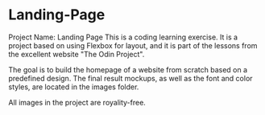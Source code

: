 # Landing-Page

Project Name: Landing Page
This is a coding learning exercise.
It is a project based on using Flexbox for layout, and it is part of the lessons from the excellent website "The Odin Project".

The goal is to build the homepage of a website from scratch based on a predefined design.
The final result mockups, as well as the font and color styles, are located in the images folder.

All images in the project are royality-free.
